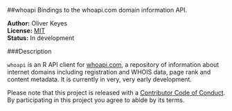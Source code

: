 ##whoapi
Bindings to the whoapi.com domain information API.

__Author:__ Oliver Keyes <br/>
__License:__ [MIT](http://opensource.org/licenses/MIT)<br/>
__Status:__ In development

###Description

<code>whoapi</code> is an R API client for [whoapi.com](https://whoapi.com), a repository of information about
internet domains including registration and WHOIS data, page rank and content metadata. It is currently in very,
very early development. 

Please note that this project is released with a [Contributor Code of Conduct](CONDUCT.md). By participating in this project you agree to abide by its terms.